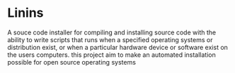 # Linins
A souce code installer for compiling and installing source code with the ability to write scripts that runs when a specified operating systems or distribution exist, or  when a particular hardware device or software exist on the users computers. this project aim to make an automated installation possible for open source operating systems
